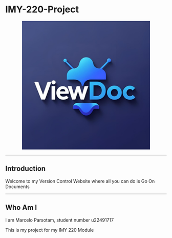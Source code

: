 # IMY-220-Project

<p align="center">
  <img src="public/assets/logo.png" alt="Logo" width="400"/>
</p>

---

## Introduction

Welcome to my Version Control Website where all you can do is Go On Documents

---

## Who Am I

I am Marcelo Parsotam, student number u22491717

This is my project for my IMY 220 Module

